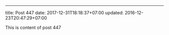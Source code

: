 ---
title: Post 447
date: 2017-12-31T18:18:37+07:00
updated: 2016-12-23T20:47:29+07:00

This is content of post 447